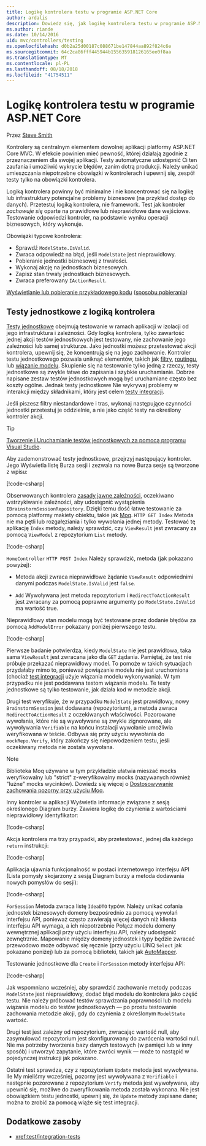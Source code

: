 ```yaml
---
title: Logikę kontrolera testu w programie ASP.NET Core
author: ardalis
description: Dowiedz się, jak logikę kontrolera testu w programie ASP.NET Core za pomocą Moq i struktury xUnit.
ms.author: riande
ms.date: 10/14/2016
uid: mvc/controllers/testing
ms.openlocfilehash: d0b2a25d00187c088671be147844aa892f824c6e
ms.sourcegitcommit: 64c2ca86fff445944b155635918126165ee0f8aa
ms.translationtype: MT
ms.contentlocale: pl-PL
ms.lasthandoff: 08/18/2018
ms.locfileid: "41754511"
---
```

# <a name="test-controller-logic-in-aspnet-core"></a>Logikę kontrolera testu w programie ASP.NET Core

Przez [Steve Smith](https://ardalis.com/)

Kontrolery są centralnym elementem dowolnej aplikacji platformy ASP.NET Core MVC. W efekcie powinien mieć pewność, której działają zgodnie z przeznaczeniem dla swojej aplikacji. Testy automatyczne udostępnić Ci ten zaufania i umożliwić wykrycie błędów, zanim dotrą produkcji. Należy unikać umieszczania niepotrzebne obowiązki w kontrolerach i upewnij się, zespół testy tylko na obowiązki kontrolera.

Logiką kontrolera powinny być minimalne i nie koncentrować się na logikę lub infrastruktury potencjalne problemy biznesowe (na przykład dostęp do danych). Przetestuj logiką kontrolera, nie framework. Test jak kontroler *zachowuje się* oparte na prawidłowe lub nieprawidłowe dane wejściowe. Testowanie odpowiedzi kontroler, na podstawie wyniku operacji biznesowych, który wykonuje.

Obowiązki typowe kontrolera:

* Sprawdź `ModelState.IsValid`.
* Zwraca odpowiedź na błąd, jeśli `ModelState` jest nieprawidłowy.
* Pobieranie jednostki biznesowej z trwałości.
* Wykonaj akcję na jednostkach biznesowych.
* Zapisz stan trwały jednostkach biznesowych.
* Zwraca preferowany `IActionResult`.

[Wyświetlanie lub pobieranie przykładowego kodu](https://github.com/aspnet/Docs/tree/master/aspnetcore/mvc/controllers/testing/sample) ([sposobu pobierania](xref:tutorials/index#how-to-download-a-sample))

## <a name="unit-tests-of-controller-logic"></a>Testy jednostkowe z logiką kontrolera

[Testy jednostkowe](/dotnet/articles/core/testing/unit-testing-with-dotnet-test) obejmują testowanie w ramach aplikacji w izolacji od jego infrastruktura i zależności. Gdy logiką kontrolera, tylko zawartość jednej akcji testów jednostkowych jest testowany, nie zachowanie jego zależności lub samej strukturze. Jako jednostki możesz przetestować akcji kontrolera, upewnij się, że koncentrują się na jego zachowanie. Kontroler testu jednostkowego pozwala uniknąć elementów, takich jak [filtry](xref:mvc/controllers/filters), [routingu](xref:fundamentals/routing), lub [wiązanie modelu](xref:mvc/models/model-binding). Skupienie się na testowanie tylko jedną z rzeczy, testy jednostkowe są zwykle łatwe do zapisania i szybkie uruchamianie. Dobrze napisane zestaw testów jednostkowych mogą być uruchamiane często bez koszty ogólne. Jednak testy jednostkowe Nie wykrywaj problemy w interakcji między składnikami, który jest celem [testy integracji](xref:test/integration-tests).

Jeśli piszesz filtry niestandardowe i tras, wykonaj następujące czynności jednostki przetestuj je oddzielnie, a nie jako część testy na określony kontroler akcji.

> [!TIP]
> [Tworzenie i Uruchamianie testów jednostkowych za pomocą programu Visual Studio](/visualstudio/test/unit-test-your-code).

Aby zademonstrować testy jednostkowe, przejrzyj następujący kontroler. Jego Wyświetla listę Burza sesji i zezwala na nowe Burza sesje są tworzone z wpisu:

[!code-csharp[](testing/sample/TestingControllersSample/src/TestingControllersSample/Controllers/HomeController.cs?highlight=12,16,21,42,43)]

Obserwowanych kontrolera [zasady jawne zależności](http://deviq.com/explicit-dependencies-principle/), oczekiwano wstrzykiwanie zależności, aby udostępnić wystąpienia `IBrainstormSessionRepository`. Dzięki temu dość łatwe testowanie za pomocą platformy makiety obiektu, takie jak [Moq](https://www.nuget.org/packages/Moq/). `HTTP GET Index` Metoda nie ma pętli lub rozgałęziania i tylko wywołania jednej metody. Testować tę aplikację `Index` metody, należy sprawdzić, czy `ViewResult` jest zwracany za pomocą `ViewModel` z repozytorium `List` metody.

[!code-csharp[](testing/sample/TestingControllersSample/tests/TestingControllersSample.Tests/UnitTests/HomeControllerTests.cs?highlight=17-18&range=1-33,76-95)]

`HomeController` `HTTP POST Index` Należy sprawdzić, metoda (jak pokazano powyżej):

* Metoda akcji zwraca nieprawidłowe żądanie `ViewResult` odpowiednimi danymi podczas `ModelState.IsValid` jest `false`.

* `Add` Wywoływana jest metoda repozytorium i `RedirectToActionResult` jest zwracany za pomocą poprawne argumenty po `ModelState.IsValid` ma wartość true.

Nieprawidłowy stan modelu mogą być testowane przez dodanie błędów za pomocą `AddModelError` pokazany poniżej pierwszego testu.

[!code-csharp[](testing/sample/TestingControllersSample/tests/TestingControllersSample.Tests/UnitTests/HomeControllerTests.cs?highlight=8,15-16,37-39&range=35-75)]

Pierwsze badanie potwierdza, kiedy `ModelState` nie jest prawidłowa, taka sama `ViewResult` jest zwracana jako dla `GET` żądania. Pamiętaj, że test nie próbuje przekazać nieprawidłowy model. To pomoże w takich sytuacjach przydałaby mimo to, ponieważ powiązanie modelu nie jest uruchomiona (chociaż [test integracji](xref:test/integration-tests) użyje wiązania modelu wykonywania). W tym przypadku nie jest poddawana testom wiązania modelu. Te testy jednostkowe są tylko testowanie, jak działa kod w metodzie akcji.

Drugi test weryfikuje, że w przypadku `ModelState` jest prawidłowy, nowy `BrainstormSession` jest dodawana (repozytorium), a metoda zwraca `RedirectToActionResult` z oczekiwanych właściwości. Pozorowane wywołania, które nie są wywoływane są zwykle zignorowane, ale wywoływania `Verifiable` na końcu instalacji wywołanie umożliwia weryfikowana w teście. Odbywa się przy użyciu wywołania do `mockRepo.Verify`, który zakończy się niepowodzeniem testu, jeśli oczekiwany metoda nie została wywołana.

> [!NOTE]
> Biblioteka Moq używane w tym przykładzie ułatwia mieszać mocks weryfikowalny lub "strict" z-weryfikowalny mocks (nazywanych również "luźne" mocks wycinków). Dowiedz się więcej o [Dostosowywanie zachowania pozorny przy użyciu Moq](https://github.com/Moq/moq4/wiki/Quickstart#customizing-mock-behavior).

Inny kontroler w aplikacji Wyświetla informacje związane z sesją określonego Diagram burzy. Zawiera logikę do czynienia z wartościami nieprawidłowy identyfikator:

[!code-csharp[](testing/sample/TestingControllersSample/src/TestingControllersSample/Controllers/SessionController.cs?highlight=19,20,21,22,25,26,27,28)]

Akcja kontrolera ma trzy przypadki, aby przetestować, jednej dla każdego `return` instrukcji:

[!code-csharp[](testing/sample/TestingControllersSample/tests/TestingControllersSample.Tests/UnitTests/SessionControllerTests.cs?highlight=27,28,29,46,47,64,65,66,67,68)]

Aplikacja ujawnia funkcjonalność w postaci internetowego interfejsu API (Lista pomysły skojarzony z sesją Diagram burzy a metoda dodawania nowych pomysłów do sesji):

[!code-csharp[](testing/sample/TestingControllersSample/src/TestingControllersSample/Api/IdeasController.cs?highlight=21,22,27,30,31,32,33,34,35,36,41,42,46,52,65)]

`ForSession` Metoda zwraca listę `IdeaDTO` typów. Należy unikać cofania jednostek biznesowych domeny bezpośrednio za pomocą wywołań interfejsu API, ponieważ często zawierają więcej danych niż klienta interfejsu API wymaga, a ich niepotrzebnie Połącz modelu domeny wewnętrznej aplikacji przy użyciu interfejsu API, należy udostępnić zewnętrznie. Mapowanie między domeny jednostek i typy będzie zwracać przewodowo może odbywać się ręcznie (przy użyciu LINQ `Select` jak pokazano poniżej) lub za pomocą biblioteki, takich jak [AutoMapper](https://github.com/AutoMapper/AutoMapper).

Testowanie jednostkowe dla `Create` i `ForSession` metody interfejsu API:

[!code-csharp[](testing/sample/TestingControllersSample/tests/TestingControllersSample.Tests/UnitTests/ApiIdeasControllerTests.cs?highlight=18,23,29,33,38-39,43,50,58-59,68-70,76-78&range=1-83,121-135)]

Jak wspomniano wcześniej, aby sprawdzić zachowanie metody podczas `ModelState` jest nieprawidłowy, dodać błąd modelu do kontrolera jako część testu. Nie należy próbować testów sprawdzania poprawności lub modelu wiązania modelu do testów jednostkowych — po prostu testowanie zachowania metodzie akcji, gdy do czynienia z określonym `ModelState` wartość.

Drugi test jest zależny od repozytorium, zwracając wartość null, aby zasymulować repozytorium jest skonfigurowany do zwrócenia wartości null. Nie ma potrzeby tworzenia bazy danych testowych (w pamięci lub w inny sposób) i utworzyć zapytanie, które zwróci wynik — może to nastąpić w pojedynczej instrukcji jak pokazano.

Ostatni test sprawdza, czy z repozytorium `Update` metoda jest wywoływana. Ile My mieliśmy wcześniej, pozorny jest wywoływana z `Verifiable` i następnie pozorowane z repozytorium `Verify` metoda jest wywoływana, aby upewnić się, możliwe do zweryfikowania metoda została wykonana. Nie jest obowiązkiem testu jednostki, upewnij się, że `Update` metody zapisane dane; można to zrobić za pomocą wiąże się test integracji.

## <a name="additional-resources"></a>Dodatkowe zasoby

* <xref:test/integration-tests>
